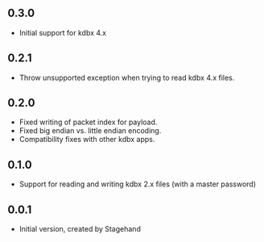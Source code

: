 ## 0.3.0

- Initial support for kdbx 4.x

## 0.2.1

- Throw unsupported exception when trying to read kdbx 4.x files.

## 0.2.0

- Fixed writing of packet index for payload.
- Fixed big endian vs. little endian encoding.
- Compatibility fixes with other kdbx apps.

## 0.1.0

- Support for reading and writing kdbx 2.x files
  (with a master password)


## 0.0.1

- Initial version, created by Stagehand
